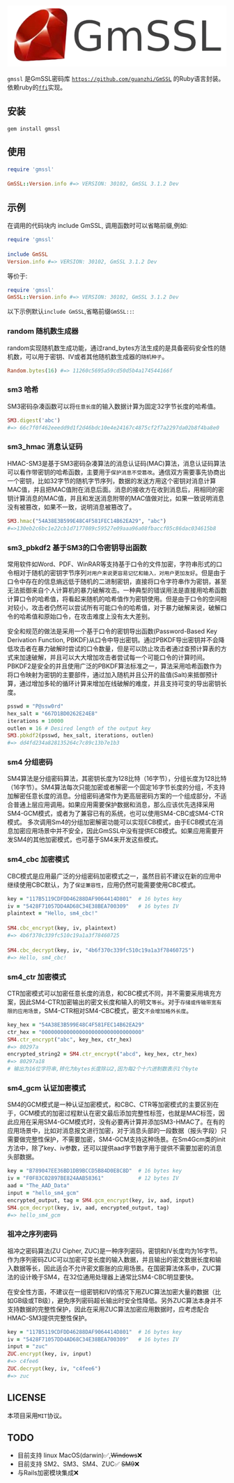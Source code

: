 ![](GMSSL.png)

`gmssl` 是GmSSL密码库 [`https://github.com/guanzhi/GmSSL`](https://github.com/guanzhi/GmSSL) 的Ruby语言封装。
依赖ruby的[`ffi`](https://github.com/ffi/ffi/wiki/Core-Concepts)实现。

## 安装

```shell
gem install gmssl
```

## 使用

```ruby
require 'gmssl'

GmSSL::Version.info #=> VERSION: 30102, GmSSL 3.1.2 Dev
```

## 示例

在调用的代码块内 include GmSSL, 调用函数时可以省略前缀,例如:

```ruby
require 'gmssl'

include GmSSL
Version.info #=> VERSION: 30102, GmSSL 3.1.2 Dev
```

等价于:
```ruby
require 'gmssl'
GmSSL::Version.info #=> VERSION: 30102, GmSSL 3.1.2 Dev
```

以下示例默认`include GmSSL`,省略前缀`GmSSL::`:

### random 随机数生成器
random实现随机数生成功能，通过rand_bytes方法生成的是具备密码安全性的随机数，可以用于密钥、IV或者其他随机数生成器的`随机种子`。

```ruby
Random.bytes(16) #=> 11260c5695a59cd50d5b4a174544166f
```

### sm3 哈希
SM3密码杂凑函数可以将`任意长度`的输入数据计算为固定32字节长度的哈希值。

```ruby
SM3.digest('abc')
#=> 66c7f0f462eeedd9d1f2d46bdc10e4e24167c4875cf2f7a2297da02b8f4ba8e0
```

### sm3_hmac 消息认证码

HMAC-SM3是基于SM3密码杂凑算法的消息认证码(MAC)算法，消息认证码算法可以看作带密钥的哈希函数，主要用于`保护消息不受篡改`。通信双方需要事先协商出一个密钥，比如32字节的随机字节序列，数据的发送方用这个密钥对消息计算MAC值，并且把MAC值附在消息后面。消息的接收方在收到消息后，用相同的密钥计算消息的MAC值，并且和发送消息附带的MAC值做对比，如果一致说明消息没有被篡改，如果不一致，说明消息被篡改了。

```ruby
SM3.hmac("54A38E3B599E48C4F581FEC14B62EA29", "abc")
#=>130eb2c6bc1e22cb1d7177089c59527e09aaa96a08fbaccf05c86dac034615b8
```

### sm3_pbkdf2 基于SM3的口令密钥导出函数

常用软件如Word、PDF、WinRAR等支持基于口令的文件加密，字符串形式的口令相对于随机的密钥字节序列`对用户来说更容易记忆和输入，对用户更加友好`。但是由于口令中存在的信息熵远低于随机的二进制密钥，直接将口令字符串作为密钥，甚至无法抵御来自个人计算机的暴力破解攻击。一种典型的错误用法是直接用哈希函数计算口令的哈希值，将看起来随机的哈希值作为密钥使用。但是由于口令的空间相对较小，攻击者仍然可以尝试所有可能口令的哈希值，对于暴力破解来说，破解口令的哈希值和原始口令，在攻击难度上没有太大差别。

安全和规范的做法是采用一个基于口令的密钥导出函数(Password-Based Key Derivation Function, PBKDF)从口令中导出密钥。通过PBKDF导出密钥并不会降低攻击者在暴力破解时尝试的口令数量，但是可以防止攻击者通过查预计算表的方式来加速破解，并且可以大大增加攻击者尝试每一个可能口令的计算时间。PBKDF2是安全的并且使用广泛的PBKDF算法标准之一，算法采用哈希函数作为将口令映射为密钥的主要部件，通过加入随机并且公开的盐值(Salt)来抵御预计算，通过增加多轮的循环计算来增加在线破解的难度，并且支持可变的导出密钥长度。

```ruby
psswd = "P@ssw0rd"
hex_salt = "667D1BD0262E24E8"
iterations = 10000
outlen = 16 # Desired length of the output key
SM3.pbkdf2(psswd, hex_salt, iterations, outlen)
#=> dd4fd234a828135264c7c89c13b7e1b3
```

### sm4 分组密码

SM4算法是分组密码算法，其密钥长度为128比特（16字节），分组长度为128比特（16字节）。SM4算法每次只能加密或者解密一个固定16字节长度的分组，不支持加解密任意长度的消息。分组密码通常作为更高层密码方案的一个组成部分，不适合普通上层应用调用。如果应用需要保护数据和消息，那么应该优先选择采用SM4-GCM模式，或者为了兼容已有的系统，也可以使用SM4-CBC或SM4-CTR模式。
多次调用Sm4的分组加密解密功能可以实现ECB模式，由于ECB模式在消息加密应用场景中并不安全，因此GmSSL中没有提供ECB模式。如果应用需要开发SM4的其他加密模式，也可基于SM4来开发这些模式。

### sm4_cbc 加密模式

CBC模式是应用最广泛的分组密码加密模式之一，虽然目前不建议在新的应用中继续使用CBC默认，为了`保证兼容性`，应用仍然可能需要使用CBC模式。

```ruby
key = "117B5119CDFDD46288DAF9064414D801"  # 16 bytes key
iv = "5428F71057DD4AD68C34E38BEA700309"   # 16 bytes IV
plaintext = "Hello, sm4_cbc!"

SM4.cbc_encrypt(key, iv, plaintext)
#=> 4b6f370c339fc510c19a1a3f78460725

SM4.cbc_decrypt(key, iv, "4b6f370c339fc510c19a1a3f78460725")
#=> Hello, sm4_cbc!
```

### sm4_ctr 加密模式

CTR加密模式可以加密任意长度的消息，和CBC模式不同，并不需要采用填充方案，因此SM4-CTR加密输出的密文长度和输入的明文`等长`。对于`存储或传输带宽有限的应用场景`，SM4-CTR相对SM4-CBC模式，密文`不会增加格外长度`。

```ruby
key_hex = "54A38E3B599E48C4F581FEC14B62EA29"
ctr_hex = "00000000000000000000000000000000"
SM4.ctr_encrypt("abc", key_hex, ctr_hex)
#=> 80297a
encrypted_string2 = SM4.ctr_encrypt("abcd", key_hex, ctr_hex)
#=> 80297a18
# 输出为16位字符串,转化为bytes长度除以2,因为每2个十六进制数表示1个byte
```

### sm4_gcm 认证加密模式

SM4的GCM模式是一种认证加密模式，和CBC、CTR等加密模式的主要区别在于，GCM模式的加密过程默认在密文最后添加完整性标签，也就是MAC标签，因此应用在采用SM4-GCM模式时，没有必要再计算并添加SM3-HMAC了。在有的应用场景中，比如对消息报文进行加密，对于消息头部的一段数据（报头字段）只需要做完整性保护，不需要加密，SM4-GCM支持这种场景。在Sm4Gcm类的init方法中，除了key、iv参数，还可以提供aad字节数字用于提供不需要加密的消息头部数据。

```ruby
key = "B789047EE36BD1DB9BCCD5B84D0E8C8D"  # 16 bytes key
iv = "F0F83C02897BE824AAB58361"           # 12 bytes IV
aad = "The_AAD_Data"
input = "hello_sm4_gcm"
encrypted_output, tag = SM4.gcm_encrypt(key, iv, aad, input)
SM4.gcm_decrypt(key, iv, aad, encrypted_output, tag)
#=> hello_sm4_gcm
```

### 祖冲之序列密码

祖冲之密码算法(ZU Cipher, ZUC)是一种序列密码，密钥和IV长度均为16字节。作为序列密码ZUC可以加密可变长度的输入数据，并且输出的密文数据长度和输入数据等长，因此适合不允许密文膨胀的应用场景。在国密算法体系中，ZUC算法的设计晚于SM4，在32位通用处理器上通常比SM4-CBC明显要快。

在安全性方面，不建议在一组密钥和IV的情况下用ZUC算法加密大量的数据（比如GB级或TB级），避免序列密码超长输出时安全性降低。另外ZUC算法本身并不支持数据的完整性保护，因此在采用ZUC算法加密应用数据时，应考虑配合HMAC-SM3提供完整性保护。

```ruby
key = "117B5119CDFDD46288DAF9064414D801"  # 16 bytes key
iv = "5428F71057DD4AD68C34E38BEA700309"   # 16 bytes IV
input = "zuc"
ZUC.encrypt(key, iv, input)
#=> c4fee6
ZUC.decrypt(key, iv, "c4fee6")
#=> zuc
```
## LICENSE

本项目采用`MIT`协议。

## TODO

+ 目前支持 linux MacOS(darwin)✅,~~Windows~~❌
+ 目前支持 SM2、SM3、SM4、ZUC✅ ~~SM9~~❌
+ 与Rails加密模块集成❌
